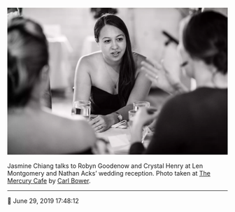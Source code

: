 ![Jasmine Chiang talks to Robyn Goodenow and Crystal Henry](assets/5b14082f0d42e625d1b7a9d6e9744258.webp)

Jasmine Chiang talks to Robyn Goodenow and Crystal Henry at Len Montgomery and Nathan Acks’ wedding reception. Photo taken at [The Mercury Cafe](http://mercurycafe.com/) by [Carl Bower](http://carlbowerphotos.com/).

- - - -

📅 June 29, 2019 17:48:12
